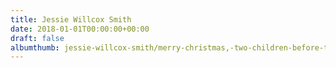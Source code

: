 ```yaml
---
title: Jessie Willcox Smith
date: 2018-01-01T00:00:00+00:00
draft: false
albumthumb: jessie-willcox-smith/merry-christmas,-two-children-before-the-fireplace.jpg
---
```

